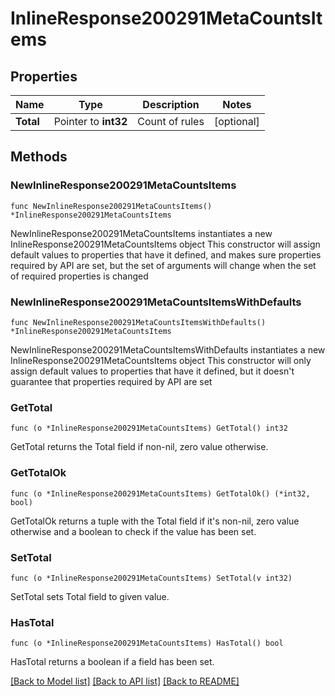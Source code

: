 # InlineResponse200291MetaCountsItems

## Properties

Name | Type | Description | Notes
------------ | ------------- | ------------- | -------------
**Total** | Pointer to **int32** | Count of rules | [optional] 

## Methods

### NewInlineResponse200291MetaCountsItems

`func NewInlineResponse200291MetaCountsItems() *InlineResponse200291MetaCountsItems`

NewInlineResponse200291MetaCountsItems instantiates a new InlineResponse200291MetaCountsItems object
This constructor will assign default values to properties that have it defined,
and makes sure properties required by API are set, but the set of arguments
will change when the set of required properties is changed

### NewInlineResponse200291MetaCountsItemsWithDefaults

`func NewInlineResponse200291MetaCountsItemsWithDefaults() *InlineResponse200291MetaCountsItems`

NewInlineResponse200291MetaCountsItemsWithDefaults instantiates a new InlineResponse200291MetaCountsItems object
This constructor will only assign default values to properties that have it defined,
but it doesn't guarantee that properties required by API are set

### GetTotal

`func (o *InlineResponse200291MetaCountsItems) GetTotal() int32`

GetTotal returns the Total field if non-nil, zero value otherwise.

### GetTotalOk

`func (o *InlineResponse200291MetaCountsItems) GetTotalOk() (*int32, bool)`

GetTotalOk returns a tuple with the Total field if it's non-nil, zero value otherwise
and a boolean to check if the value has been set.

### SetTotal

`func (o *InlineResponse200291MetaCountsItems) SetTotal(v int32)`

SetTotal sets Total field to given value.

### HasTotal

`func (o *InlineResponse200291MetaCountsItems) HasTotal() bool`

HasTotal returns a boolean if a field has been set.


[[Back to Model list]](../README.md#documentation-for-models) [[Back to API list]](../README.md#documentation-for-api-endpoints) [[Back to README]](../README.md)



